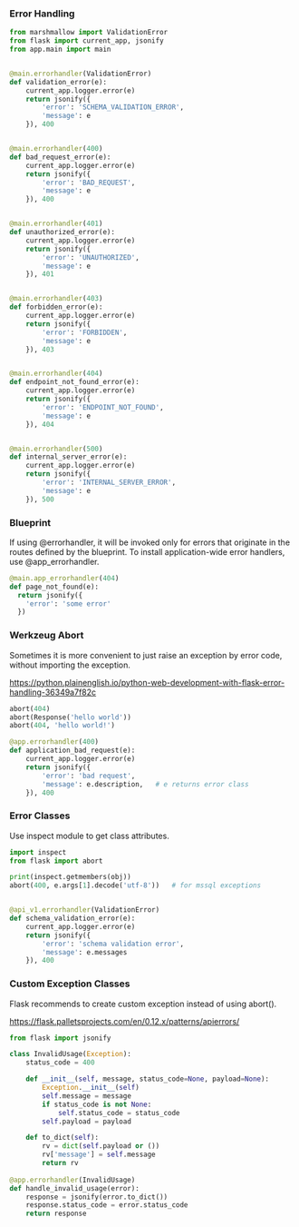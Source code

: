 ### Error Handling
```py
from marshmallow import ValidationError
from flask import current_app, jsonify
from app.main import main


@main.errorhandler(ValidationError)
def validation_error(e):
    current_app.logger.error(e)
    return jsonify({
        'error': 'SCHEMA_VALIDATION_ERROR',
        'message': e
    }), 400


@main.errorhandler(400)
def bad_request_error(e):
    current_app.logger.error(e)
    return jsonify({
        'error': 'BAD_REQUEST',
        'message': e
    }), 400


@main.errorhandler(401)
def unauthorized_error(e):
    current_app.logger.error(e)
    return jsonify({
        'error': 'UNAUTHORIZED',
        'message': e
    }), 401


@main.errorhandler(403)
def forbidden_error(e):
    current_app.logger.error(e)
    return jsonify({
        'error': 'FORBIDDEN',
        'message': e
    }), 403


@main.errorhandler(404)
def endpoint_not_found_error(e):
    current_app.logger.error(e)
    return jsonify({
        'error': 'ENDPOINT_NOT_FOUND',
        'message': e
    }), 404


@main.errorhandler(500)
def internal_server_error(e):
    current_app.logger.error(e)
    return jsonify({
        'error': 'INTERNAL_SERVER_ERROR',
        'message': e
    }), 500
```

### Blueprint
If using @errorhandler, it will be invoked only for errors that originate in the routes defined by the blueprint. To install application-wide error handlers, use @app_errorhandler.
```py
@main.app_errorhandler(404)
def page_not_found(e):
  return jsonify({
    'error': 'some error'
  })
```

### Werkzeug Abort
Sometimes it is more convenient to just raise an exception by error code, without importing the exception.

https://python.plainenglish.io/python-web-development-with-flask-error-handling-36349a7f82c

```py
abort(404)
abort(Response('hello world'))
abort(404, 'hello world!')

@app.errorhandler(400)
def application_bad_request(e):
    current_app.logger.error(e)
    return jsonify({
        'error': 'bad request',
        'message': e.description,   # e returns error class
    }), 400
```

### Error Classes
Use inspect module to get class attributes.
```py
import inspect
from flask import abort

print(inspect.getmembers(obj))
abort(400, e.args[1].decode('utf-8'))   # for mssql exceptions


@api_v1.errorhandler(ValidationError)
def schema_validation_error(e):
    current_app.logger.error(e)
    return jsonify({
        'error': 'schema validation error',
        'message': e.messages
    }), 400
```

### Custom Exception Classes
Flask recommends to create custom exception instead of using abort().

https://flask.palletsprojects.com/en/0.12.x/patterns/apierrors/

```py
from flask import jsonify

class InvalidUsage(Exception):
    status_code = 400

    def __init__(self, message, status_code=None, payload=None):
        Exception.__init__(self)
        self.message = message
        if status_code is not None:
            self.status_code = status_code
        self.payload = payload

    def to_dict(self):
        rv = dict(self.payload or ())
        rv['message'] = self.message
        return rv
        
@app.errorhandler(InvalidUsage)
def handle_invalid_usage(error):
    response = jsonify(error.to_dict())
    response.status_code = error.status_code
    return response
```
